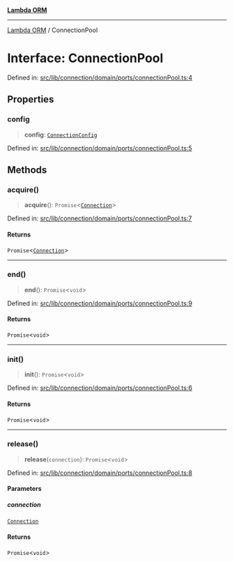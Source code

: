 [**Lambda ORM**](../README.md)

***

[Lambda ORM](../README.md) / ConnectionPool

# Interface: ConnectionPool

Defined in: [src/lib/connection/domain/ports/connectionPool.ts:4](https://github.com/lambda-orm/lambdaorm/blob/d458bba636206871821586fca1a7822cc50e2446/src/lib/connection/domain/ports/connectionPool.ts#L4)

## Properties

### config

> **config**: [`ConnectionConfig`](ConnectionConfig.md)

Defined in: [src/lib/connection/domain/ports/connectionPool.ts:5](https://github.com/lambda-orm/lambdaorm/blob/d458bba636206871821586fca1a7822cc50e2446/src/lib/connection/domain/ports/connectionPool.ts#L5)

## Methods

### acquire()

> **acquire**(): `Promise`\<[`Connection`](Connection.md)\>

Defined in: [src/lib/connection/domain/ports/connectionPool.ts:7](https://github.com/lambda-orm/lambdaorm/blob/d458bba636206871821586fca1a7822cc50e2446/src/lib/connection/domain/ports/connectionPool.ts#L7)

#### Returns

`Promise`\<[`Connection`](Connection.md)\>

***

### end()

> **end**(): `Promise`\<`void`\>

Defined in: [src/lib/connection/domain/ports/connectionPool.ts:9](https://github.com/lambda-orm/lambdaorm/blob/d458bba636206871821586fca1a7822cc50e2446/src/lib/connection/domain/ports/connectionPool.ts#L9)

#### Returns

`Promise`\<`void`\>

***

### init()

> **init**(): `Promise`\<`void`\>

Defined in: [src/lib/connection/domain/ports/connectionPool.ts:6](https://github.com/lambda-orm/lambdaorm/blob/d458bba636206871821586fca1a7822cc50e2446/src/lib/connection/domain/ports/connectionPool.ts#L6)

#### Returns

`Promise`\<`void`\>

***

### release()

> **release**(`connection`): `Promise`\<`void`\>

Defined in: [src/lib/connection/domain/ports/connectionPool.ts:8](https://github.com/lambda-orm/lambdaorm/blob/d458bba636206871821586fca1a7822cc50e2446/src/lib/connection/domain/ports/connectionPool.ts#L8)

#### Parameters

##### connection

[`Connection`](Connection.md)

#### Returns

`Promise`\<`void`\>
